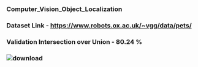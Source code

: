 ### Computer_Vision_Object_Localization
### Dataset Link - https://www.robots.ox.ac.uk/~vgg/data/pets/
### Validation Intersection over Union - 80.24 %
### ![download](https://user-images.githubusercontent.com/19778041/119773351-23593c80-bede-11eb-9702-3522a9b059d1.png)
